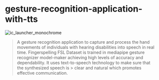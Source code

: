 # gesture-recognition-application-with-tts




![ic_launcher_monochrome](https://github.com/user-attachments/assets/016bd2d0-0576-4435-bbd7-17c446a48e2e)





  > A gesture recognition application to capture and process the hand movements of individuals with hearing disabilities into speech in real time.
  > Fingerspelling FSL Dataset is trained in mediapipe gesture recognizer model-maker achieving high levels of accuracy and dependability. It uses text-to-speech technology to make sure that the synthesized speech is   > clear and natural which promotes effective communication.
